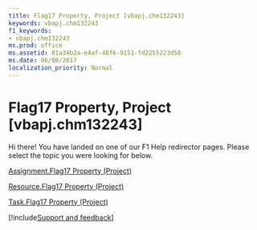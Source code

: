 ```yaml
---
title: Flag17 Property, Project [vbapj.chm132243]
keywords: vbapj.chm132243
f1_keywords:
- vbapj.chm132243
ms.prod: office
ms.assetid: 81a34b2a-e4af-48f6-9151-fd2255223d58
ms.date: 06/08/2017
localization_priority: Normal
---
```



# Flag17 Property, Project [vbapj.chm132243]

Hi there! You have landed on one of our F1 Help redirector pages. Please select the topic you were looking for below.

[Assignment.Flag17 Property (Project)](https://msdn.microsoft.com/library/cda8dbba-c35c-86a8-348b-ed0ac4a15db5%28Office.15%29.aspx)

[Resource.Flag17 Property (Project)](https://msdn.microsoft.com/library/bbac9764-5ee9-bdb8-adf3-61ddc0390957%28Office.15%29.aspx)

[Task.Flag17 Property (Project)](https://msdn.microsoft.com/library/3e4b1a66-6c29-cb24-ba3e-fa4a2522613c%28Office.15%29.aspx)

[!include[Support and feedback](~/includes/feedback-boilerplate.md)]